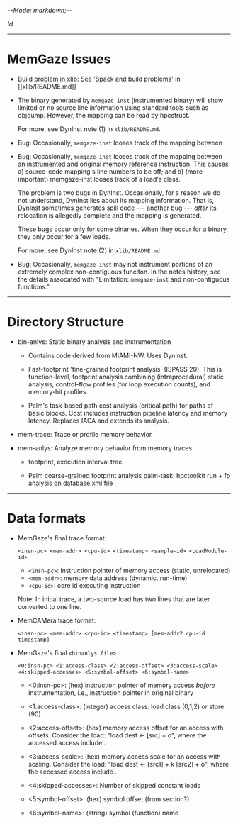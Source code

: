 -*-Mode: markdown;-*-

$Id$

-----------------------------------------------------------------------------
MemGaze Issues
=============================================================================

* Build problem in xlib: See 'Spack and build problems' in [[xlib/README.md]]


* The binary generated by `memgaze-inst` (instrumented binary) will
  show limited or no source line information using standard tools such
  as objdump. However, the mapping can be read by hpcstruct.
  
  For more, see DynInst note (1) in `xlib/README.md`.

* Bug: Occasionally, `memgaze-inst` looses track of the mapping between


* Bug: Occasionally, `memgaze-inst` looses track of the mapping between
  an instrumented and original memory reference instruction. This
  causes a) source-code mapping's line numbers to be off; and b) (more
  important) memgaze-inst looses track of a load's class.

  The problem is two bugs in DynInst. Occasionally, for a reason we do
  not understand, DynInst lies about its mapping information. That is,
  DynInst sometimes generates spill code --- another bug --- _after_
  its relocation is allegedly complete and the mapping is generated.
  
  These bugs occur only for some binaries. When they occur for a
  binary, they only occur for a few loads.
  
  For more, see DynInst note (2) in `xlib/README.md
  `
  
* Bug: Occasionally, `memgaze-inst` may not instrument portions of an
  extremely complex non-contiguous funciton. In the notes history, see
  the details assocated with "Limitation: `memgaze-inst` and
  non-contiguous functions."


-----------------------------------------------------------------------------
Directory Structure
=============================================================================

* bin-anlys: Static binary analysis and instrumentation

  - Contains code derived from MIAMI-NW. Uses DynInst.

  - Fast-footprint 'fine-grained footprint analysis' (ISPASS 20). This
    is function-level, footprint analysis combining (intraprocedural)
    static analysis, control-flow profiles (for loop execution
    counts), and memory-hit profiles.
  
  - Palm's task-based path cost analysis (critical path) for paths of
    basic blocks. Cost includes instruction pipeline latency and
    memory latency. Replaces IACA and extends its analysis.


* mem-trace: Trace or profile memory behavior

* mem-anlys: Analyze memory behavior from memory traces

  - footprint, execution interval tree

  - Palm coarse-grained footprint analysis
    palm-task: hpctoolkit run + fp analysis on database xml file


-----------------------------------------------------------------------------
Data formats
=============================================================================

* MemGaze's final trace format:

  `<insn-pc> <mem-addr> <cpu-id> <timestamp> <sample-id> <LoadModule-id>`

  - `<insn-pc>`:  instruction pointer of memory access (static, unrelocated)
  - `<mem-addr>`: memory data address (dynamic, run-time)
  - `<cpu-id>`:   core id executing instruction

  Note: In initial trace, a two-source load has two lines that are later converted to one line.


* MemCAMera trace format:

  `<insn-pc> <mem-addr> <cpu-id> <timestamp> [mem-addr2 cpu-id timestamp]`


* MemGaze's final `<binanlys file>`

  `<0:insn-pc> <1:access-class> <2:access-offset> <3:access-scale>`
  `<4:skipped-accesses> <5:symbol-offset> <6:symbol-name>`

  - <0:insn-pc>: (hex) instruction pointer of memory access *before* instrumentation, i.e., instruction pointer in original binary
  
  - <1:access-class>: (integer) access class: load class (0,1,2) or store (90)
 
  - <2:access-offset>: (hex) memory access offset <o> for an access with offsets. Consider the load: "load dest <- [src] + o", where the accessed access include <o>.
  
  - <3:access-scale>: (hex) memory access scale <k> for an access with scaling. Consider the load: "load dest <- [src1] + k [src2] + o", where the accessed access include <k>.

  - <4:skipped-accesses>: Number of skipped constant loads

  - <5:symbol-offset>: (hex) symbol offset (from section?)

  - <6:symbol-name>: (string) symbol (function) name

